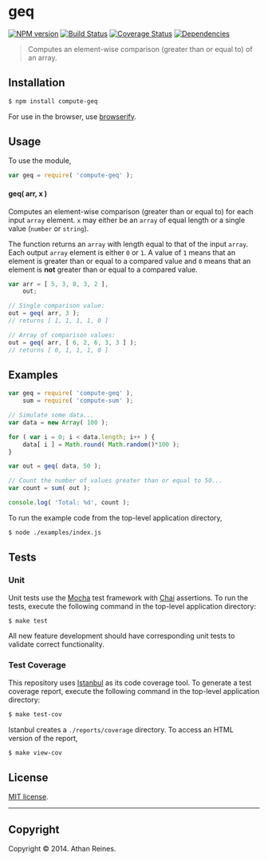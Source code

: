 geq
===
[![NPM version][npm-image]][npm-url] [![Build Status][travis-image]][travis-url] [![Coverage Status][coveralls-image]][coveralls-url] [![Dependencies][dependencies-image]][dependencies-url]

> Computes an element-wise comparison (greater than or equal to) of an array.


## Installation

``` bash
$ npm install compute-geq
```

For use in the browser, use [browserify](https://github.com/substack/node-browserify).


## Usage

To use the module,

``` javascript
var geq = require( 'compute-geq' );
```

#### geq( arr, x )

Computes an element-wise comparison (greater than or equal to) for each input `array` element. `x` may either be an `array` of equal length or a single value (`number` or `string`).

The function returns an `array` with length equal to that of the input `array`. Each output `array` element is either `0` or `1`. A value of `1` means that an element is greater than or equal to a compared value and `0` means that an element is __not__ greater than or equal to a compared value.

``` javascript
var arr = [ 5, 3, 8, 3, 2 ],
	out;

// Single comparison value:
out = geq( arr, 3 );
// returns [ 1, 1, 1, 1, 0 ]

// Array of comparison values:
out = geq( arr, [ 6, 2, 6, 3, 3 ] );
// returns [ 0, 1, 1, 1, 0 ]
```


## Examples

``` javascript
var geq = require( 'compute-geq' ),
	sum = require( 'compute-sum' );

// Simulate some data...
var data = new Array( 100 );

for ( var i = 0; i < data.length; i++ ) {
	data[ i ] = Math.round( Math.random()*100 );
}

var out = geq( data, 50 );

// Count the number of values greater than or equal to 50...
var count = sum( out );

console.log( 'Total: %d', count );
```

To run the example code from the top-level application directory,

``` bash
$ node ./examples/index.js
```


## Tests

### Unit

Unit tests use the [Mocha](http://visionmedia.github.io/mocha) test framework with [Chai](http://chaijs.com) assertions. To run the tests, execute the following command in the top-level application directory:

``` bash
$ make test
```

All new feature development should have corresponding unit tests to validate correct functionality.


### Test Coverage

This repository uses [Istanbul](https://github.com/gotwarlost/istanbul) as its code coverage tool. To generate a test coverage report, execute the following command in the top-level application directory:

``` bash
$ make test-cov
```

Istanbul creates a `./reports/coverage` directory. To access an HTML version of the report,

``` bash
$ make view-cov
```


## License

[MIT license](http://opensource.org/licenses/MIT). 


---
## Copyright

Copyright &copy; 2014. Athan Reines.


[npm-image]: http://img.shields.io/npm/v/compute-geq.svg
[npm-url]: https://npmjs.org/package/compute-geq

[travis-image]: http://img.shields.io/travis/compute-io/geq/master.svg
[travis-url]: https://travis-ci.org/compute-io/geq

[coveralls-image]: https://img.shields.io/coveralls/compute-io/geq/master.svg
[coveralls-url]: https://coveralls.io/r/compute-io/geq?branch=master

[dependencies-image]: http://img.shields.io/david/compute-io/geq.svg
[dependencies-url]: https://david-dm.org/compute-io/geq

[dev-dependencies-image]: http://img.shields.io/david/dev/compute-io/geq.svg
[dev-dependencies-url]: https://david-dm.org/dev/compute-io/geq

[github-issues-image]: http://img.shields.io/github/issues/compute-io/geq.svg
[github-issues-url]: https://github.com/compute-io/geq/issues
